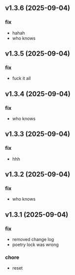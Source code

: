 ## v1.3.6 (2025-09-04)

### fix

- hahah
- who knows

## v1.3.5 (2025-09-04)

### fix

- fuck it all

## v1.3.4 (2025-09-04)

### fix

- who knows

## v1.3.3 (2025-09-04)

### fix

- hhh

## v1.3.2 (2025-09-04)

### fix

- who knows

## v1.3.1 (2025-09-04)

### fix

- removed change log
- poetry lock was wrong

### chore

- reset
